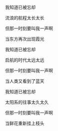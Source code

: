  我知道已被忘却

流浪的航程太长太长

但那一时刻要叫我一声啊

当东方再次出现霞光

我知道已被忘却

启航的时代太远太远

但那一时刻要叫我一声啊

当人类又看到了蓝天

 我知道已被忘却

太阳系的往事太久太久

但那一时刻要叫我一声啊

当鲜花重新挂上枝头